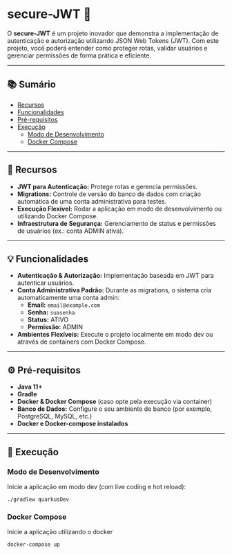 # secure-JWT 🔐

O **secure-JWT** é um projeto inovador que demonstra a implementação de autenticação e autorização utilizando JSON Web Tokens (JWT). Com este projeto, você poderá entender como proteger rotas, validar usuários e gerenciar permissões de forma prática e eficiente.

---

## 📚 Sumário

- [Recursos](#-recursos)
- [Funcionalidades](#-funcionalidades)
- [Pré-requisitos](#-pré-requisitos)
- [Execução](#-execução)
    - [Modo de Desenvolvimento](#modo-de-desenvolvimento)
    - [Docker Compose](#docker-compose)

---

## 🚀 Recursos

- **JWT para Autenticação:** Protege rotas e gerencia permissões.
- **Migrations:** Controle de versão do banco de dados com criação automática de uma conta administrativa para testes.
- **Execução Flexível:** Rodar a aplicação em modo de desenvolvimento ou utilizando Docker Compose.
- **Infraestrutura de Segurança:** Gerenciamento de status e permissões de usuários (ex.: conta ADMIN ativa).

---

## 💡 Funcionalidades

- **Autenticação & Autorização:** Implementação baseada em JWT para autenticar usuários.
- **Conta Administrativa Padrão:** Durante as migrations, o sistema cria automaticamente uma conta admin:
    - **Email:** `email@example.com`
    - **Senha:** `suasenha`
    - **Status:** ATIVO
    - **Permissão:** ADMIN
- **Ambientes Flexíveis:** Execute o projeto localmente em modo dev ou através de containers com Docker Compose.

---

## ⚙️ Pré-requisitos

- **Java 11+**
- **Gradle**
- **Docker & Docker Compose** (caso opte pela execução via container)
- **Banco de Dados:** Configure o seu ambiente de banco (por exemplo, PostgreSQL, MySQL, etc.)
- **Docker e Docker-compose instalados**

---

## 🏃 Execução

### Modo de Desenvolvimento

Inicie a aplicação em modo dev (com live coding e hot reload):

```shell
./gradlew quarkusDev
```

### Docker Compose

Inicie a aplicação utilizando o docker

```shell
docker-compose up
```
